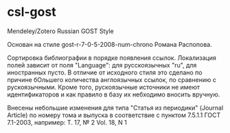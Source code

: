# csl-gost
Mendeley/Zotero Russian GOST Style 

Основан на стиле gost-r-7-0-5-2008-num-chrono Романа Распопова.

Сортировка библиографии в порядке появления ссылок.
Локализация полей зависит от поля "Language": для русскоязычных "ru", для иностранных пусто.
В отличие от исходного стиля это сделано по причине бОльшего количества англоязычных ссылок, по сравнению с рускоязычными.
Кроме того, рускоязычные источники не имеют идентификаторов и как правило в базу их небходимо вносить вручную.
     
Внесены небольшие изменения для типа "Статья из периодики" (Journal Article) по номеру тома и выпуска в соответствие с пунктом 7.5.1.1 ГОСТ 7.1-2003, например:
        Т. 17, № 2
        Vol. 18, N 1
